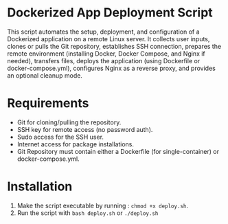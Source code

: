 # Dockerized App Deployment Script
This script automates the setup, deployment, and configuration of a Dockerized application on a remote Linux server. It collects user inputs, clones or pulls the Git repository, establishes SSH connection, prepares the remote environment (installing Docker, Docker Compose, and Nginx if needed), transfers files, deploys the application (using Dockerfile or docker-compose.yml), configures Nginx as a reverse proxy, and provides an optional cleanup mode.

# Requirements
* Git for cloning/pulling the repository.
* SSH key for remote access (no password auth).
* Sudo access for the SSH user.
* Internet access for package installations.
* Git Repository must contain either a Dockerfile (for single-container) or docker-compose.yml.

# Installation
1. Make the script executable by running : `chmod +x deploy.sh`.
2. Run the script with `bash deploy.sh`  or `./deploy.sh`
